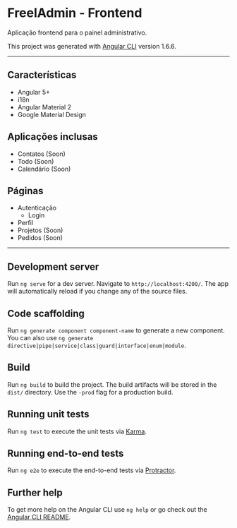 # FreelAdmin - Frontend

Aplicação frontend para o painel administrativo.

This project was generated with [Angular CLI](https://github.com/angular/angular-cli) version 1.6.6.

-----------------------------------------------------------------

## Características
+ Angular 5+
+ i18n
+ Angular Material 2
+ Google Material Design

## Aplicações inclusas
+ Contatos (Soon)
+ Todo (Soon)
+ Calendário (Soon)

## Páginas
+ Autenticação
  - Login
+ Perfil
+ Projetos (Soon)
+ Pedidos (Soon)

-----------------------------------------------------------------

## Development server

Run `ng serve` for a dev server. Navigate to `http://localhost:4200/`. The app will automatically reload if you change any of the source files.

## Code scaffolding

Run `ng generate component component-name` to generate a new component. You can also use `ng generate directive|pipe|service|class|guard|interface|enum|module`.

## Build

Run `ng build` to build the project. The build artifacts will be stored in the `dist/` directory. Use the `-prod` flag for a production build.

## Running unit tests

Run `ng test` to execute the unit tests via [Karma](https://karma-runner.github.io).

## Running end-to-end tests

Run `ng e2e` to execute the end-to-end tests via [Protractor](http://www.protractortest.org/).

## Further help

To get more help on the Angular CLI use `ng help` or go check out the [Angular CLI README](https://github.com/angular/angular-cli/blob/master/README.md).
